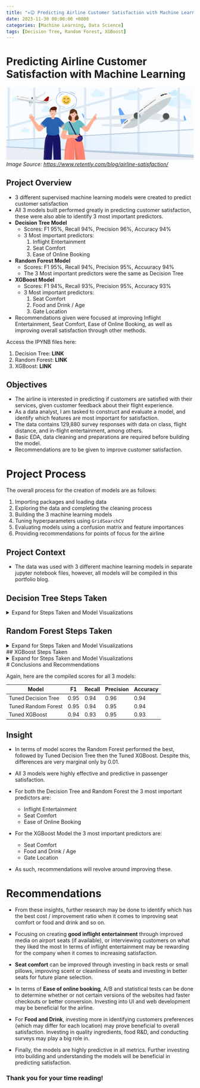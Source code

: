 ```yaml
---
title: "✈️😊 Predicting Airline Customer Satisfaction with Machine Learning"
date: 2023-11-30 00:00:00 +0800
categories: [Machine Learning, Data Science]
tags: [Decision Tree, Random Forest, XGBoost]
---
```



# Predicting Airline Customer Satisfaction with Machine Learning


![graphic](/portfolio/Airline_ML_Models/airline_satisfaction_graphic.png)
*Image Source: https://www.retently.com/blog/airline-satisfaction/*

## Project Overview
- 3 different supervised machine learning models were created to predict customer satisfaction
- All 3 models built performed greatly in predicting customer satisfaction, these were also able to identify 3 most important predictors.
- **Decision Tree Model** 
  - Scores: F1 95%, Recall 94%, Precision 96%, Accuracy 94%
  - 3 Most important predictors:
    1. Inflight Entertainment
    2. Seat Comfort
    3. Ease of Online Booking
- **Random Forest Model** 
  - Scores: F1 95%, Recall 94%, Precision 95%, Accuuracy 94%
  - The 3 Most important predictors were the same as Decision Tree
- **XGBoost Model**
  - Scores: F1 94%, Recall 93%, Precision 95%, Accuracy 93%
  - 3 Most important predictors:
    1. Seat Comfort
    2. Food and Drink / Age
    3. Gate Location
- Recommendations given were focused at improving Inflight Entertainment, Seat Comfort, Ease of Online Booking, as well as improving overall satisfaction through other methods.



Access the IPYNB files here:
1. Decision Tree: **LINK**
2. Random Forest: **LINK**
3. XGBoost: **LINK**


## Objectives
- The airline is interested in predicting if customers are satisfied with their services, given customer feedback about their flight experience. 
- As a data analyst, I am tasked to construct and evaluate a model, and identify which features are most important for satisfaction.
- The data contains 129,880 survey responses with data on class, flight distance, and in-flight entertainment, among others.
- Basic EDA, data cleaning and preparations are required before building the model.
- Recommendations are to be given to improve customer satisfaction.




# Project Process
The overall process for the creation of models are as follows:
1. Importing packages and loading data
2. Exploring the data and completing the cleaning process
3. Building the 3 machine learning models 
4. Tuning hyperparameters using `GridSearchCV`
5. Evaluating models using a confusion matrix and feature importances
6. Providing recommendations for points of focus for the airline


## Project Context
- The data was used with 3 different machine learning models in separate jupyter notebook files, however, all models will be compiled in this portfolio blog. 

## Decision Tree Steps Taken
<details markdown="1"><summary> Expand for Steps Taken and Model Visualizations </summary>

### 1. Import, Loading and Preparation of the Dataset
- Use of functions `.head()`, `.dtypes`, `.unique()`, 
- There was not much data imbalances with 55% satisfied, and 45% dissatisfied.
- There were 393 missing values in Arrival Delay, a separate instance was created and these values were dropped
- `Satisfaction, Customer Type, Type of Travel and Class` were encoded to numerical values for our models using `.map()` and `.get_dummies()` functions.
- the `train_test_split` was used to separate 75% of the data for training and 25% for testing.


### 2. Model Building and Parameter Tuning
- As we instatiate the Decision Tree Classifier and fit our data, we get great scores, however this can still be improved through tuning.

Hyperparameter Tuning
- After running gridsearch for awhile, we get the best params and scores:
- Best Index: 15
- Best Estimator: DecisionTreeClassifier(
    - max_depth=18, 
    - min_samples_leaf=2, 
    - random_state=0)
Best Parameters: {'max_depth': 18, 'min_samples_leaf': 2}
Best Score: 0.9454

F1 Score: 94.54, 
Recall: 93.59, 
Precision: 95.52, 
Accuracy: 94.09


### 3. Model Interpretation
#### Confusion Matrix
Let's plot a confusion matrix to identify the types of errors made in our model's predictions.

![decisiontree_cm](/portfolio/Airline_ML_Models/decision_tree_cm.png)

Recall that:
1. Top Left: True Positives - Predicted satisfied and actually satisfied.
2. Lower Right: True Negatives - Predicted unsatisfied and actually unsatisfied.
3. Top Right: False Positives - Predicted satisfied but actually unsatisfied
4. Lower Left: False Negatives - Predicted unsatisfied but actually satisfied.

- The model has accurate predictions between the true positives and true negates. 
- False positives and false negatives also have an equal number, both being generally low compared to the true positives and negatives. 
- Overall, the model's performance is great at identifying a customer's satisfaction based on the given predictors. 


#### Decision Tree Visualized

Let's plot the decision tree to see how it split the data based on its gini impurity.

![decision_tree_gini](/portfolio/Airline_ML_Models/decisiontree_gini.png)

To create a more digestible visual, let's create a plot for the most important features.

![decision_tree_importances](/portfolio/Airline_ML_Models/decisiontree_importances.png)

- Through this we are able to identify the top factors that lead to customer satisfaction being 
  - 'Inflight entertainment', 
  -  'Seat comfort', 
  - 'Ease of online booking'.
- The model has a good performance and accurately predicted satisfaction 94% of the time.
- The confusion matrix also shows a good performance and an equally low amount of false positives and negatives in relation to the true positives and true negatives. 
- Recommendations will be given at the end


</details>

## Random Forest Steps Taken
<details markdown="1"><summary> Expand for Steps Taken and Model Visualizations </summary>
### 1. Import, Loading and Preparation of the dataset
- Same as before:
- Use of functions `.head()`, `.dtypes`, `.unique()`, 
- There were 393 missing values in Arrival Delay, a separate instance was created and these values were dropped
- `Satisfaction, Customer Type, Type of Travel and Class` were encoded to numerical values for our models `.get_dummies()` functions.
- the `train_test_split` was used to separate 75% of the data for training and 25% for testing.



### 2. Model Building and Parameter Tuning
- For the best model performance, we set some hyperparameters for tuning the model using `GridSearchCV`
- Create a list of split indices using `PredefinedSplit()` to identify points from the train set will be treated as validation data during GridSearch.
- After fitting the model, we obtain our most optimal parameters:
  - {'max_depth': 50
  - 'max_features': 'sqrt',
  - 'max_samples': 0.9,
  - 'min_samples_leaf': 1,
  - 'min_samples_split': 0.001,
  - 'n_estimators': 50}

### 3. Model Interpretation
- Using our best parameters, we fit the optimal model and predict on test set.
- Here is our tuned model's scores on the test set compared to the decision tree

| Model                 | F1      | Recall  | Precision | Accuracy |
|-----------------------|---------|---------|-----------|----------|
| Tuned Decision Tree   | 0.95    | 0.94    | 0.96      | 0.94     |
| Tuned Random Forest   | 0.95    | 0.94    | 0.95      | 0.94     |


We can also plot the feature importances to have an idea of the most important predictors as identified by our Random Forest.

![forest_importances](/portfolio/Airline_ML_Models/forest_importances.png)

- Like our decision tree, the top 3 most important features are Inflight Entertainment, seat comfort and ease of online booking.
- Compared to our decision tree, the random forest is marginally better at 3 scores, only by 0.01-0.002. Precision is better with our decision tree but only by 0.005.


</details>
## XGBoost Steps Taken
<details markdown="1"><summary> Expand for Steps Taken and Model Visualizations </summary>
### 1. Import, Loading and Preparation of the dataset
- Same as before:
- Use of functions `.head()`, `.dtypes` 
- `Satisfaction, Customer Type, Type of Travel and Class` were encoded to numerical values for our models `.get_dummies()` functions.
- One of the advantages of Gradient boosting machines is that it works well with missing data. Missing data is information. We will no longer eliminate null values for this.
- the `train_test_split` was used to separate 75% of the data for training and 25% for testing.

- 

### 2. Model Building
- We start by instantiating our XGBClassifier, setting parameters for our GridSearch and defining our scoring metrics. 
- We then fit the grid search to our training data.
- We obtain our best parameters:
  - Best Parameters:  
  - 'colsample_bytree': 0.7
  - 'learning_rate': 0.3
  - 'max_depth': 6
  - 'min_child_weight': 3
  - 'n_estimators': 15 
  - 'subsample': 0.7

Best Accuracy:  93.94%


### 3. Model Evaluation

Here are the compiled scores for all 3 models. 

| Model                 | F1      | Recall  | Precision | Accuracy |
|-----------------------|---------|---------|-----------|----------|
| Tuned Decision Tree   | 0.95    | 0.94    | 0.96      | 0.94     |
| Tuned Random Forest   | 0.95    | 0.94    | 0.95      | 0.94     |
| Tuned XGBoost         | 0.94    | 0.93    | 0.95      | 0.93     |


- Precision of 94.72% tells us that the model is good at predictive true positives or satisfied customers.
- Recall of 93.31% lets us know that the model does a good job of correctly identifying dissatisfied passengers within the dataset.
- F1 score balances both precision and recall. With 94.01% f1, this is a strong predictive power in the model.

Similar to our Random Forest, we can utilize a Confusion Matrix to visualize the predictions of our model.

![xgb_cm](/portfolio/Airline_ML_Models/xgb_cm.png)

- The True Positives and True Negatives in the top left and bottom right are very high with 13000 and 16000 respectively, in relation with the False Positives and False Negatives, this helps us visualize why the is accuracy and other metric scores is high.

![xgb_importances](/portfolio/Airline_ML_Models/xgb_importances.png)


- Unlike our previous models, this one has different features identified as the most importance:
  - Seat and comfort, food and drink, and age was the most important here, followed by gate location and departure time. 

</details>
# Conclusions and Recommendations

Again, here are the compiled scores for all 3 models:

| Model                 | F1      | Recall  | Precision | Accuracy |
|-----------------------|---------|---------|-----------|----------|
| Tuned Decision Tree   | 0.95    | 0.94    | 0.96      | 0.94     |
| Tuned Random Forest   | 0.95    | 0.94    | 0.95      | 0.94     |
| Tuned XGBoost         | 0.94    | 0.93    | 0.95      | 0.93     |



## Insight
- In terms of model scores the Random Forest performed the best, followed by Tuned Decision Tree then the Tuned XGBoost. Despite this, differences are very marginal only by 0.01.
- All 3 models were highly effective and predictive in passenger satisfaction.

- For both the Decision Tree and Random Forest the 3 most important predictors are:
  - Inflight Entertainment
  - Seat Comfort
  - Ease of Online Booking

- For the XGBoost Model the 3 most important predictors are:
  - Seat Comfort
  - Food and Drink / Age
  - Gate Location

- As such, recommendations will revolve around improving these.

# Recommendations
- From these insights, further research may be done to identify which has the best cost / improvement ratio when it comes to improving seat comfort or food and drink and so on.

- Focusing on creating **good inflight entertainment** through improved media on airport seats (if available), or interviewing customers on what they liked the most In terms of inflight entertainment may be rewarding for the company when it comes to increasing satisfaction.

- **Seat comfort** can be improved through investing in back rests or small pillows, improving scent or cleanliness of seats and investing in better seats for future plane selection.

- In terms of **Ease of online booking**, A/B and statistical tests can be done to determine whether or not certain versions of the websites had faster checkouts or better conversion. Investing into UI and web development may be beneficial for the airline. 

- For **Food and Drink**, investing more in identifying customers preferences (which may differ for each location) may prove beneficial to overall satisfaction. Investing in quality ingredients, food R&D, and conducting surveys may play a big role in.   

- Finally, the models are highly predictive in all metrics. Further investing into building and understanding the models will be beneficial in predicting satisfaction.


### Thank you for your time reading!
